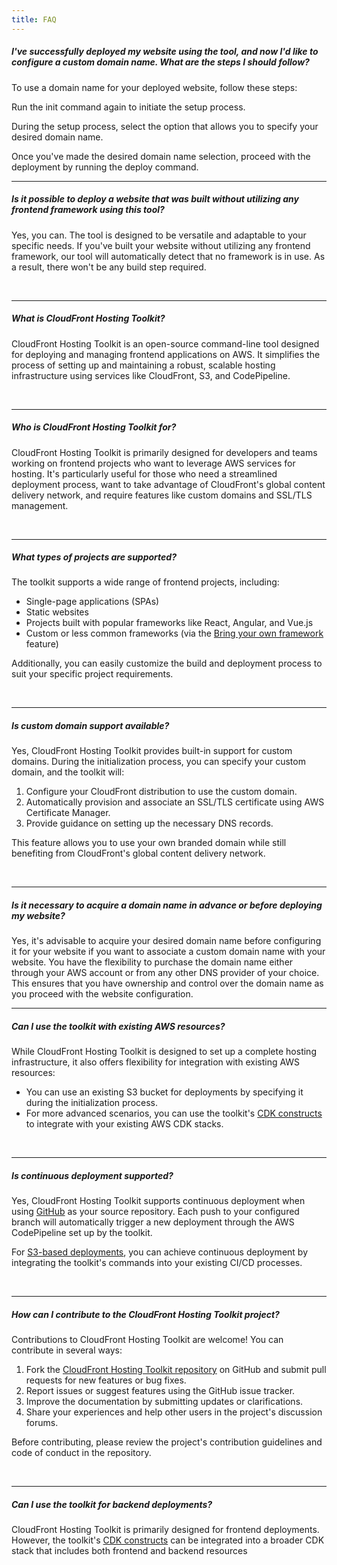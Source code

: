 ```yaml
---
title: FAQ
---
```



##### I've successfully deployed my website using the tool, and now I'd like to configure a custom domain name. What are the steps I should follow?

To use a domain name for your deployed website, follow these steps:

Run the init command again to initiate the setup process.

During the setup process, select the option that allows you to specify your desired domain name.

Once you've made the desired domain name selection, proceed with the deployment by running the deploy command.
<br />

---

##### Is it possible to deploy a website that was built without utilizing any frontend framework using this tool?

Yes, you can. The tool is designed to be versatile and adaptable to your specific needs. If you've built your website without utilizing any frontend framework, our tool will automatically detect that no framework is in use. As a result, there won't be any build step required.

<br />

---

##### What is CloudFront Hosting Toolkit?

CloudFront Hosting Toolkit is an open-source command-line tool designed for deploying and managing frontend applications on AWS. It simplifies the process of setting up and maintaining a robust, scalable hosting infrastructure using services like CloudFront, S3, and CodePipeline.

<br />

---

##### Who is CloudFront Hosting Toolkit for?

CloudFront Hosting Toolkit is primarily designed for developers and teams working on frontend projects who want to leverage AWS services for hosting. It's particularly useful for those who need a streamlined deployment process, want to take advantage of CloudFront's global content delivery network, and require features like custom domains and SSL/TLS management.

<br />

---

##### What types of projects are supported?

The toolkit supports a wide range of frontend projects, including:
- Single-page applications (SPAs)
- Static websites
- Projects built with popular frameworks like React, Angular, and Vue.js
- Custom or less common frameworks (via the [Bring your own framework](/cloudfront-hosting-toolkit/advanced/bring-your-own-framework) feature)

Additionally, you can easily customize the build and deployment process to suit your specific project requirements.

<br />

---

##### Is custom domain support available?

Yes, CloudFront Hosting Toolkit provides built-in support for custom domains. During the initialization process, you can specify your custom domain, and the toolkit will:

1. Configure your CloudFront distribution to use the custom domain.
2. Automatically provision and associate an SSL/TLS certificate using AWS Certificate Manager.
3. Provide guidance on setting up the necessary DNS records.

This feature allows you to use your own branded domain while still benefiting from CloudFront's global content delivery network.

<br />

---

##### Is it necessary to acquire a domain name in advance or before deploying my website?

Yes, it's advisable to acquire your desired domain name before configuring it for your website if you want to associate a custom domain name with your website. You have the flexibility to purchase the domain name either through your AWS account or from any other DNS provider of your choice. This ensures that you have ownership and control over the domain name as you proceed with the website configuration.
<br />

---

##### Can I use the toolkit with existing AWS resources?

While CloudFront Hosting Toolkit is designed to set up a complete hosting infrastructure, it also offers flexibility for integration with existing AWS resources:

- You can use an existing S3 bucket for deployments by specifying it during the initialization process.
- For more advanced scenarios, you can use the toolkit's [CDK constructs](/cloudfront-hosting-toolkit/user-guide/cdk-guide) to integrate with your existing AWS CDK stacks.

<br />

---

##### Is continuous deployment supported?

Yes, CloudFront Hosting Toolkit supports continuous deployment when using [GitHub](/cloudfront-hosting-toolkit/architecture/github-workflow) as your source repository. Each push to your configured branch will automatically trigger a new deployment through the AWS CodePipeline set up by the toolkit.

For [S3-based deployments](/cloudfront-hosting-toolkit/architecture/s3-workflow), you can achieve continuous deployment by integrating the toolkit's commands into your existing CI/CD processes.

<br />

---

##### How can I contribute to the CloudFront Hosting Toolkit project?

Contributions to CloudFront Hosting Toolkit are welcome! You can contribute in several ways:

1. Fork the [CloudFront Hosting Toolkit repository](https://github.com/awslabs/cloudfront-hosting-toolkit) on GitHub and submit pull requests for new features or bug fixes.
2. Report issues or suggest features using the GitHub issue tracker.
3. Improve the documentation by submitting updates or clarifications.
4. Share your experiences and help other users in the project's discussion forums.

Before contributing, please review the project's contribution guidelines and code of conduct in the repository.

<br />

---

##### Can I use the toolkit for backend deployments?

CloudFront Hosting Toolkit is primarily designed for frontend deployments. However, the toolkit's [CDK constructs](/cloudfront-hosting-toolkit/user-guide/cdk-construct) can be integrated into a broader CDK stack that includes both frontend and backend resources
